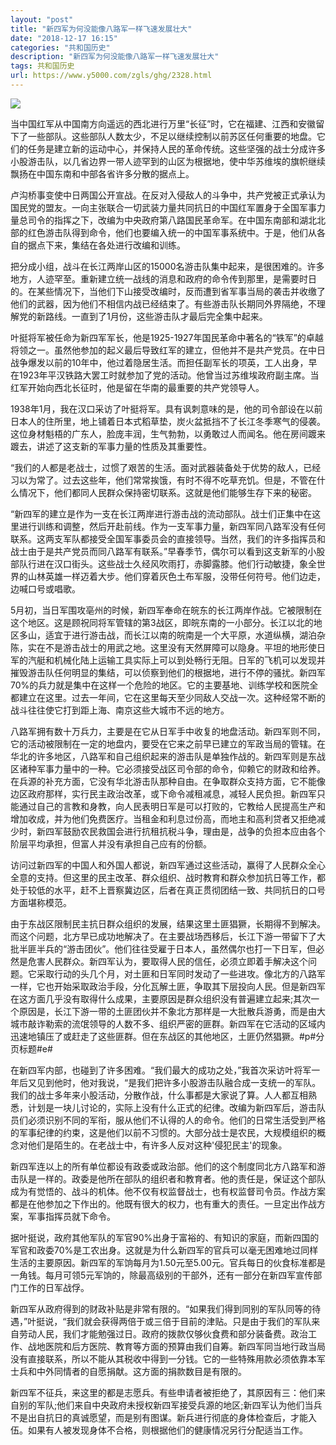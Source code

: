 ```yaml
---
layout: "post"
title: "新四军为何没能像八路军一样飞速发展壮大"
date: "2018-12-17 16:15"
categories: "共和国历史"
description: "新四军为何没能像八路军一样飞速发展壮大"
tags: 共和国历史
url: https://www.y5000.com/zgls/ghg/2328.html
---
```






[![](https://img.y5000.com/uploads/allimg/160413/4-160413154Z63U.jpg)](https://www.y5000.com)

当中国红军从中国南方向遥远的西北进行万里“长征”时，它在福建、江西和安徽留下了一些部队。这些部队人数太少，不足以继续控制以前苏区任何重要的地盘。它们的任务是建立新的运动中心，并保持人民的革命传统。这些坚强的战士分成许多小股游击队，以几省边界一带人迹罕到的山区为根据地，使中华苏维埃的旗帜继续飘扬在中国东南和中部各省许多分散的据点上。

卢沟桥事变使中日两国公开宣战。在反对入侵敌人的斗争中，共产党被正式承认为国民党的盟友。一向主张联合一切武装力量共同抗日的中国红军置身于全国军事力量总司令的指挥之下，改编为中央政府第八路国民革命军。在中国东南部和湖北北部的红色游击队得到命令，他们也要编入统一的中国军事系统中。于是，他们从各自的据点下来，集结在各处进行改编和训练。

把分成小组，战斗在长江两岸山区的15000名游击队集中起来，是很困难的。许多地方，人迹罕至。重新建立统一战线的消息和政府的命令传到那里，是需要时日的。在某些情况下，当他们下山接受改编时，反而遭到省军事当局的袭击并收缴了他们的武器，因为他们不相信内战已经结束了。有些游击队长期同外界隔绝，不理解党的新路线。一直到了1月份，这些游击队才最后完全集中起来。

叶挺将军被任命为新四军军长，他是1925-1927年国民革命中著名的“铁军”的卓越将领之一。虽然他参加的起义最后导致红军的建立，但他并不是共产党员。在中日战争爆发以前的10年中，他过着隐居生活。而担任副军长的项英，工人出身，早在1923年平汉铁路大罢工时就参加了党的活动。他曾当过苏维埃政府副主席。当红军开始向西北长征时，他是留在华南的最重要的共产党领导人。

1938年1月，我在汉口采访了叶挺将军。具有讽刺意味的是，他的司令部设在以前日本人的住所里，地上铺着日本式稻草垫，炭火盆抵挡不了长江冬季寒气的侵袭。这位身材魁梧的广东人，脸庞丰润，生气勃勃，以勇敢过人而闻名。他在房间踱来踱去，讲述了这支新的军事力量的性质及其重要性。

“我们的人都是老战士，过惯了艰苦的生活。面对武器装备处于优势的敌人，已经习以为常了。过去这些年，他们常常挨饿，有时不得不吃草充饥。但是，不管在什么情况下，他们都同人民群众保持密切联系。这就是他们能够生存下来的秘密。

“新四军的建立是作为一支在长江两岸进行游击战的流动部队。战士们正集中在这里进行训练和调整，然后开赴前线。作为一支军事力量，新四军同八路军没有任何联系。这两支军队都接受全国军事委员会的直接领导。当然，我们的许多指挥员和战士由于是共产党员而同八路军有联系。”早春季节，偶尔可以看到这支新军的小股部队行进在汉口街头。这些战士久经风吹雨打，赤脚露膝。他们行动敏捷，象全世界的山林英雄一样迈着大步。他们穿着灰色土布军服，没带任何符号。他们边走，边喊口号或唱歌。

5月初，当日军围攻亳州的时候，新四军奉命在皖东的长江两岸作战。它被限制在这个地区。这是顾祝同将军管辖的第3战区，即皖东南的一小部分。长江以北的地区多山，适宜于进行游击战，而长江以南的皖南是一个大平原，水道纵横，湖泊杂陈，实在不是游击战士的用武之地。这里没有天然屏障可以隐身。平坦的地形使日军的汽艇和机械化陆上运输工具实际上可以到处畅行无阻。日军的飞机可以发现并摧毁游击队任何明显的集结，可以侦察到他们的根据地，进行不停的骚扰。新四军70%的兵力就是集中在这样一个危险的地区。它的主要基地、训练学校和医院全都建立在这里。过去一年间，它在这里每天至少同敌人交战一次。这种经常不断的战斗往往使它打到距上海、南京这些大城市不远的地方。

八路军拥有数十万兵力，主要是在它从日军手中收复的地盘活动。新四军则不同，它的活动被限制在一定的地盘内，要受在它来之前早已建立的军政当局的管辖。在华北的许多地区，八路军和自己组织起来的游击队是单独作战的。新四军则是东战区诸种军事力量中的一种。它必须接受战区司令部的命令，仰赖它的财政和给养。在兵源的补充方面，它没有华北游击队那种自由。在争取群众支持方面，它不能像边区政府那样，实行民主政治改革，或下命令减租减息，减轻人民负担。新四军只能通过自己的言教和身教，向人民表明日军是可以打败的，它教给人民提高生产和增加收成，并为他们免费医疗。当租金和利息过份高，而地主和高利贷者又拒绝减少时，新四军鼓励农民救国会进行抗租抗税斗争，理由是，战争的负担本应由各个阶层平均承担，但富人并没有承担自己应有的份额。

访问过新四军的中国人和外国人都说，新四军通过这些活动，赢得了人民群众全心全意的支持。但这里的民主改革、群众组织、战时教育和群众参加抗日等工作，都处于较低的水平，赶不上晋察冀边区，后者在真正贯彻团结一致、共同抗日的口号方面堪称模范。

由于东战区限制民主抗日群众组织的发展，结果这里土匪猖獗，长期得不到解决。而这个问题，北方早已成功地解决了。在主要战场西移后，长江下游一带留下了大批半匪半兵的“游击团伙”。他们往往受雇于日本人，虽然偶尔也打一下日军，但必然是危害人民群众。新四军认为，要取得人民的信任，必须立即着手解决这个问题。它采取行动的头几个月，对土匪和日军同时发动了一些进攻。像北方的八路军一样，它也开始采取政治手段，分化瓦解土匪，争取其下层投向人民。但是新四军在这方面几乎没有取得什么成果，主要原因是群众组织没有普遍建立起来;其次一个原因是，长江下游一带的土匪团伙并不象北方那样是一大批散兵游勇，而是由大城市敲诈勒索的流氓领导的人数不多、组织严密的匪群。新四军在它活动的区域内迅速地镇压了或赶走了这些匪群。但在东战区的其他地区，土匪仍然猖獗。#p#分页标题#e#

在新四军内部，也碰到了许多困难。“我们最大的成功之处，”我首次采访叶将军一年后又见到他时，他对我说，“是我们把许多小股游击队融合成一支统一的军队。我们的战士多年来小股活动，分散作战，什么事都是大家说了算。人人都互相熟悉，计划是一块儿讨论的，实际上没有什么正式的纪律。改编为新四军后，游击队员们必须识别不同的军衔，服从他们不认得的人的命令。他们的日常生活受到严格的军事纪律的约束，这是他们以前不习惯的。大部分战士是农民，大规模组织的概念对他们是陌生的。在老战士中，有许多人反对这种'侵犯民主'的现象。

新四军连以上的所有单位都设有政委或政治部。他们的这个制度同北方八路军和游击队是一样的。政委是他所在部队的组织者和教育者。他的责任是，保证这个部队成为有觉悟的、战斗的机体。他不仅有权监督战士，也有权监督司令员。作战方案都是在他参加之下作出的。他既有很大的权力，也有重大的责任。一旦定出作战方案，军事指挥员就下命令。

据叶挺说，政府其他军队的军官90%出身于富裕的、有知识的家庭，而新四国的军官和政委70%是工农出身。这就是为什么新四军的官兵可以毫无困难地过同样生活的主要原因。新四军的军饷每月为1.50元至5.00元。官兵每日的伙食标准都是一角钱。每月可领5元军饷的，除最高级别的干部外，还有一部分在新四军宣传部门工作的日军战俘。

新四军从政府得到的财政补贴是非常有限的。“如果我们得到同别的军队同等的待遇，”叶挺说，“我们就会获得两倍于或三倍于目前的津贴。只是由于我们的军队来自劳动人民，我们才能勉强过日。政府的拨款仅够伙食费和部分装备费。政治工作、战地医院和后方医院、教育等方面的预算由我们自筹。新四军同当地行政当局没有直接联系，所以不能从其税收中得到一分钱。它的一些特殊用款必须依靠本军士兵和中外同情者的自愿捐献。这方面的捐款数目是有限的。

新四军不征兵，来这里的都是志愿兵。有些申请者被拒绝了，其原因有三：他们来自别的军队;他们来自中央政府未授权新四军接受兵源的地区;新四军认为他们当兵不是出自抗日的真诚愿望，而是别有图谋。新兵进行彻底的身体检查后，才能入伍。如果有人被发现身体不合格，则根据他们的健康情况另行分配适当工作。
